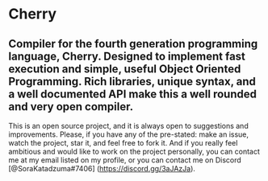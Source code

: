 # Cherry
Compiler for the fourth generation programming language, Cherry. Designed to 
implement fast execution and simple, useful Object Oriented Programming. Rich 
libraries, unique syntax, and a well documented API make this a well rounded 
and very open compiler.
---
This is an open source project, and it is always open to suggestions and 
improvements. Please, if you have any of the pre-stated: make an issue, watch 
the project, star it, and feel free to fork it. And if you really feel ambitious 
and would like to work on the project personally, you can contact me at my email 
listed on my profile, or you can contact me on Discord [@SoraKatadzuma#7406]
(https://discord.gg/3aJAzJa).
